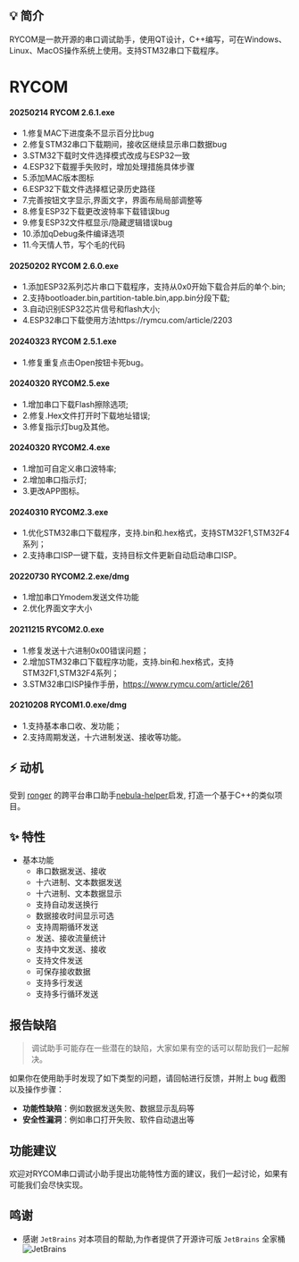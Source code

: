 ## 💡 简介

RYCOM是一款开源的串口调试助手，使用QT设计，C++编写，可在Windows、Linux、MacOS操作系统上使用。支持STM32串口下载程序。
# RYCOM

 #### 20250214 RYCOM 2.6.1.exe
 
- 1.修复MAC下进度条不显示百分比bug
- 2.修复STM32串口下载期间，接收区继续显示串口数据bug
- 3.STM32下载时文件选择模式改成与ESP32一致
- 4.ESP32下载握手失败时，增加处理措施具体步骤
- 5.添加MAC版本图标
- 6.ESP32下载文件选择框记录历史路径
- 7.完善按钮文字显示,界面文字，界面布局局部调整等
- 8.修复ESP32下载更改波特率下载错误bug
- 9.修复ESP32文件框显示/隐藏逻辑错误bug
- 10.添加qDebug条件编译选项
- 11.今天情人节，写个毛的代码
 
 #### 20250202 RYCOM 2.6.0.exe

- 1.添加ESP32系列芯片串口下载程序，支持从0x0开始下载合并后的单个.bin;
- 2.支持bootloader.bin,partition-table.bin,app.bin分段下载;
- 3.自动识别ESP32芯片信号和flash大小;
- 4.ESP32串口下载使用方法https://rymcu.com/article/2203

 #### 20240323 RYCOM 2.5.1.exe

- 1.修复重复点击Open按钮卡死bug。

 #### 20240320 RYCOM2.5.exe

- 1.增加串口下载Flash擦除选项;
- 2.修复.Hex文件打开时下载地址错误;
- 3.修复指示灯bug及其他。
 #### 20240320 RYCOM2.4.exe
- 1.增加可自定义串口波特率;
- 2.增加串口指示灯;
- 3.更改APP图标。
 #### 20240310 RYCOM2.3.exe
- 1.优化STM32串口下载程序，支持.bin和.hex格式，支持STM32F1,STM32F4系列；
- 2.支持串口ISP一键下载，支持目标文件更新自动启动串口ISP。
#### 20220730 RYCOM2.2.exe/dmg
- 1.增加串口Ymodem发送文件功能
- 2.优化界面文字大小
#### 20211215 RYCOM2.0.exe
- 1.修复发送十六进制0x00错误问题； 
- 2.增加STM32串口下载程序功能，支持.bin和.hex格式，支持STM32F1,STM32F4系列；
- 3.STM32串口ISP操作手册，https://www.rymcu.com/article/261
#### 20210208 RYCOM1.0.exe/dmg
- 1.支持基本串口收、发功能；
- 2.支持周期发送，十六进制发送、接收等功能。
## ⚡ 动机

受到 [ronger](https://www.rymcu.com/user/ronger) 的跨平台串口助手[nebula-helper](https://www.rymcu.com/user/ronger)启发, 打造一个基于C++的类似项目。

## ✨ 特性

- 基本功能
  - 串口数据发送、接收
  - 十六进制、文本数据发送
  - 十六进制、文本数据显示
  - 支持自动发送换行
  - 数据接收时间显示可选
  - 支持周期循环发送
  - 发送、接收流量统计
  - 支持中文发送、接收
  - 支持文件发送
  - 可保存接收数据
  - 支持多行发送
  - 支持多行循环发送

## 报告缺陷

> 调试助手可能存在一些潜在的缺陷，大家如果有空的话可以帮助我们一起解决。

如果你在使用助手时发现了如下类型的问题，请回帖进行反馈，并附上 bug 截图以及操作步骤：

* **功能性缺陷**：例如数据发送失败、数据显示乱码等
* **安全性漏洞**：例如串口打开失败、软件自动退出等

## 功能建议

欢迎对RYCOM串口调试小助手提出功能特性方面的建议，我们一起讨论，如果有可能我们会尽快实现。

## 鸣谢
- 感谢 `JetBrains` 对本项目的帮助,为作者提供了开源许可版 `JetBrains` 全家桶
![JetBrains](src/main/resources/static/jetbrains.png)
